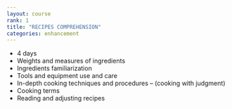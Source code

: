 ```yaml
---
layout: course
rank: 1
title: "RECIPES COMPREHENSION"
categories: enhancement
---
```


* 4 days
* Weights and measures of ingredients
* Ingredients familiarization
* Tools and equipment use and care
* In-depth cooking techniques and procedures – (cooking with judgment)
* Cooking terms
* Reading and adjusting recipes